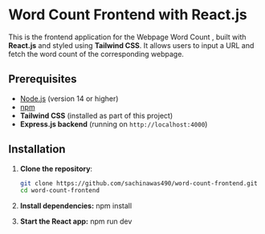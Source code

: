 # Word Count Frontend with React.js

This is the frontend application for the Webpage Word Count , built with **React.js** and styled using **Tailwind CSS**. It allows users to input a URL and fetch the word count of the corresponding webpage.

## Prerequisites

- [Node.js](https://nodejs.org/) (version 14 or higher)
- [npm](https://www.npmjs.com/)
- **Tailwind CSS** (installed as part of this project)
- **Express.js backend** (running on `http://localhost:4000`)

## Installation

1. **Clone the repository**:
   ```bash
   git clone https://github.com/sachinawas490/word-count-frontend.git
   cd word-count-frontend


2. **Install dependencies:**
    npm install 

3. **Start the React app:**
    npm run dev
   